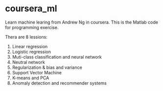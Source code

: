 # coursera_ml
Learn machine learing from Andrew Ng in coursera.
This is the Matlab code for programming exercise.

Thera are 8 lessions:

1. Linear regression
2. Logistic regression
3. Muti-class classification and neural network
4. Neutral network
5. Regularization & bias and variance
6. Support Vector Machine
7. K-means and PCA
8. Anomaly detection and recommender systems



